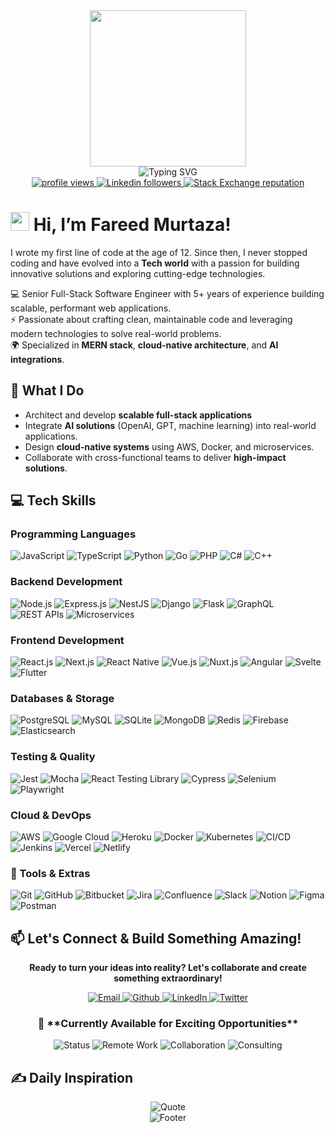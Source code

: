 <div id="header" align="center">
  <div>
    <img src="https://github.com/TheDudeThatCode/TheDudeThatCode/blob/master/Assets/Developer.gif" width="250"/>
  </div>
  <div>
    <img src="https://readme-typing-svg.herokuapp.com?font=Fira+Code&pause=2000&color=20015f&center=true&vCenter=true&width=435&lines=Full+Stack+Software+Engineer;5+Years+of+Experience;Building+Scalable+Web+Applications" alt="Typing SVG" />
  </div>
  <div align="center">
    <a href="https://github.com/Fareed-Murtaza">
      <img src="https://komarev.com/ghpvc/?username=FareedMurtaza&color=0dcbf2&style=for-the-badge" alt="profile views" />
    </a>
    <a href="https://www.linkedin.com/in/fareed-murtaza-4a0173136">
      <img alt="Linkedin followers" src="https://img.shields.io/badge/followers-10K-blue?color=0dcbf2&logo=linkedin&style=for-the-badge">
    </a>
    <a href="https://stackoverflow.com/users/14747241">
      <img alt="Stack Exchange reputation" src="https://img.shields.io/stackexchange/stackoverflow/r/14747241?color=0dcbf2&label=reputation&logo=stackoverflow&style=for-the-badge">
    </a>
  </div>
</div>

# <img src="https://github.com/TheDudeThatCode/TheDudeThatCode/blob/master/Assets/Hi.gif" width="30" /> Hi, I’m Fareed Murtaza!

I wrote my first line of code at the age of 12. Since then, I never stopped coding and have evolved into a **Tech world** with a passion for building innovative solutions and exploring cutting-edge technologies.

💻 Senior Full-Stack Software Engineer with 5+ years of experience building scalable, performant web applications.  
⚡ Passionate about crafting clean, maintainable code and leveraging modern technologies to solve real-world problems.  
🌍 Specialized in **MERN stack**, **cloud-native architecture**, and **AI integrations**.  

## 🚀 What I Do
- Architect and develop **scalable full-stack applications**
- Integrate **AI solutions** (OpenAI, GPT, machine learning) into real-world applications.  
- Design **cloud-native systems** using AWS, Docker, and microservices.  
- Collaborate with cross-functional teams to deliver **high-impact solutions**.  



<!-- ### 🎯 **What I Bring to the Table:**
- 🚀 **Senior Software Engineer** | 5+ Years Experience | Full-Stack Development 🛠️
- 🤖 **AI Integration Specialist** | OpenAI, GPT, Machine Learning Solutions 🧠
- ☁️ **Cloud Architect** | AWS, Docker, Microservices, Scalable Infrastructure 🌐
- 🔧 **Problem Solver** | Self-taught | Clean Code Advocate | Coffee Lover ☕
- 📈 **Innovation Driver** | Transforming Ideas into Scalable Solutions 🚀
- 🔗 **Tech Bridge Builder** | Connecting Frontend & Backend Seamlessly ✨
- 🏆 **Future-Focused** | Building Tomorrow's Web Today with Modern Tech 🌟
- 🧠 **Continuous Learner** | Always Exploring Latest Trends & Best Practices 🌎
- 🤝 **Collaboration Ready** | Open to Exciting Projects & Team Building 💫 -->


## 💻 **Tech Skills**

### Programming Languages
![JavaScript](https://img.shields.io/badge/JavaScript-F7DF1E?style=for-the-badge&logo=javascript&logoColor=000) 
![TypeScript](https://img.shields.io/badge/TypeScript-3178C6?style=for-the-badge&logo=typescript&logoColor=fff) 
![Python](https://img.shields.io/badge/Python-3776AB?style=for-the-badge&logo=python&logoColor=FFD43B) 
![Go](https://img.shields.io/badge/Go-00ADD8?style=for-the-badge&logo=go&logoColor=fff) 
![PHP](https://img.shields.io/badge/PHP-777BB4?style=for-the-badge&logo=php&logoColor=fff)
![C#](https://img.shields.io/badge/C%23-239120?style=for-the-badge&logo=c-sharp&logoColor=fff)
![C++](https://img.shields.io/badge/C++-00599C?style=for-the-badge&logo=cplusplus&logoColor=fff)

### Backend Development
![Node.js](https://img.shields.io/badge/Node.js-339933?style=for-the-badge&logo=node.js&logoColor=fff) 
![Express.js](https://img.shields.io/badge/Express.js-000000?style=for-the-badge&logo=express&logoColor=fff) 
![NestJS](https://img.shields.io/badge/NestJS-E0234E?style=for-the-badge&logo=nestjs&logoColor=fff)
![Django](https://img.shields.io/badge/Django-092E20?style=for-the-badge&logo=django&logoColor=fff)
![Flask](https://img.shields.io/badge/Flask-000000?style=for-the-badge&logo=flask&logoColor=fff)
![GraphQL](https://img.shields.io/badge/GraphQL-E10098?style=for-the-badge&logo=graphql&logoColor=fff)
![REST APIs](https://img.shields.io/badge/REST%20APIs-005571?style=for-the-badge&logo=json&logoColor=fff)
![Microservices](https://img.shields.io/badge/Microservices-2496ED?style=for-the-badge&logo=docker&logoColor=fff)

### Frontend Development
![React.js](https://img.shields.io/badge/React-20232A?style=for-the-badge&logo=react&logoColor=61DAFB) 
![Next.js](https://img.shields.io/badge/Next.js-000000?style=for-the-badge&logo=nextdotjs&logoColor=fff) 
![React Native](https://img.shields.io/badge/React%20Native-20232A?style=for-the-badge&logo=react&logoColor=61DAFB) 
![Vue.js](https://img.shields.io/badge/Vue.js-42B883?style=for-the-badge&logo=vue.js&logoColor=fff) 
![Nuxt.js](https://img.shields.io/badge/Nuxt-00C58E?style=for-the-badge&logo=nuxtdotjs&logoColor=fff)
![Angular](https://img.shields.io/badge/Angular-DD0031?style=for-the-badge&logo=angular&logoColor=fff)
![Svelte](https://img.shields.io/badge/Svelte-FF3E00?style=for-the-badge&logo=svelte&logoColor=fff)
![Flutter](https://img.shields.io/badge/Flutter-02569B?style=for-the-badge&logo=flutter&logoColor=fff)

### Databases & Storage
![PostgreSQL](https://img.shields.io/badge/PostgreSQL-316192?style=for-the-badge&logo=postgresql&logoColor=fff) 
![MySQL](https://img.shields.io/badge/MySQL-005C84?style=for-the-badge&logo=mysql&logoColor=fff) 
![SQLite](https://img.shields.io/badge/SQLite-003B57?style=for-the-badge&logo=sqlite&logoColor=fff)
![MongoDB](https://img.shields.io/badge/MongoDB-4EA94B?style=for-the-badge&logo=mongodb&logoColor=fff) 
![Redis](https://img.shields.io/badge/Redis-DC382D?style=for-the-badge&logo=redis&logoColor=fff)
![Firebase](https://img.shields.io/badge/Firebase-FFCA28?style=for-the-badge&logo=firebase&logoColor=000)
![Elasticsearch](https://img.shields.io/badge/Elasticsearch-005571?style=for-the-badge&logo=elasticsearch&logoColor=fff)

### Testing & Quality
![Jest](https://img.shields.io/badge/Jest-C21325?style=for-the-badge&logo=jest&logoColor=fff) 
![Mocha](https://img.shields.io/badge/Mocha-8D6748?style=for-the-badge&logo=mocha&logoColor=fff) 
![React Testing Library](https://img.shields.io/badge/RTL-E33332?style=for-the-badge&logo=testing-library&logoColor=fff) 
![Cypress](https://img.shields.io/badge/Cypress-17202C?style=for-the-badge&logo=cypress&logoColor=fff)
![Selenium](https://img.shields.io/badge/Selenium-43B02A?style=for-the-badge&logo=selenium&logoColor=fff)
![Playwright](https://img.shields.io/badge/Playwright-2EAD33?style=for-the-badge&logo=playwright&logoColor=fff)

### Cloud & DevOps
![AWS](https://img.shields.io/badge/AWS-FF9900?style=for-the-badge&logo=amazon-aws&logoColor=fff) 
![Google Cloud](https://img.shields.io/badge/Google%20Cloud-4285F4?style=for-the-badge&logo=googlecloud&logoColor=fff) 
![Heroku](https://img.shields.io/badge/Heroku-430098?style=for-the-badge&logo=heroku&logoColor=fff)
![Docker](https://img.shields.io/badge/Docker-2496ED?style=for-the-badge&logo=docker&logoColor=fff) 
![Kubernetes](https://img.shields.io/badge/Kubernetes-326CE5?style=for-the-badge&logo=kubernetes&logoColor=fff)
![CI/CD](https://img.shields.io/badge/GitHub%20Actions-2088FF?style=for-the-badge&logo=githubactions&logoColor=fff)
![Jenkins](https://img.shields.io/badge/Jenkins-D24939?style=for-the-badge&logo=jenkins&logoColor=fff)
![Vercel](https://img.shields.io/badge/Vercel-000000?style=for-the-badge&logo=vercel&logoColor=fff) 
![Netlify](https://img.shields.io/badge/Netlify-00C7B7?style=for-the-badge&logo=netlify&logoColor=fff)

### 🔧 Tools & Extras
![Git](https://img.shields.io/badge/Git-F05032?style=for-the-badge&logo=git&logoColor=fff)
![GitHub](https://img.shields.io/badge/GitHub-181717?style=for-the-badge&logo=github&logoColor=fff)
![Bitbucket](https://img.shields.io/badge/Bitbucket-0052CC?style=for-the-badge&logo=bitbucket&logoColor=fff)
![Jira](https://img.shields.io/badge/Jira-0052CC?style=for-the-badge&logo=jira&logoColor=fff)
![Confluence](https://img.shields.io/badge/Confluence-172B4D?style=for-the-badge&logo=confluence&logoColor=fff)
![Slack](https://img.shields.io/badge/Slack-4A154B?style=for-the-badge&logo=slack&logoColor=fff)
![Notion](https://img.shields.io/badge/Notion-000000?style=for-the-badge&logo=notion&logoColor=fff)
![Figma](https://img.shields.io/badge/Figma-F24E1E?style=for-the-badge&logo=figma&logoColor=fff)
![Postman](https://img.shields.io/badge/Postman-FF6C37?style=for-the-badge&logo=postman&logoColor=fff)



## 📫 **Let's Connect & Build Something Amazing!**
<div align="center">
  <p><strong>Ready to turn your ideas into reality? Let's collaborate and create something extraordinary!</strong></p>
  
  <a href="mailto:fareedmurtaza91@gmail.com" target="_blank">
    <img alt="Email" src="https://img.shields.io/badge/email-%23D14836.svg?&style=for-the-badge&logo=gmail&logoColor=white" />
  </a>
  <a href="https://github.com/FareedMurtaza" target="_blank">
    <img alt="Github" src="https://img.shields.io/badge/GitHub-%2312100E.svg?&style=for-the-badge&logo=Github&logoColor=white" />
  </a>
  <a href="https://www.linkedin.com/in/fareed-murtaza-4a0173136/" target="_blank">
    <img alt="LinkedIn" src="https://img.shields.io/badge/linkedin-%230077B5.svg?&style=for-the-badge&logo=linkedin&logoColor=white" />
  </a>
  <a href="https://twitter.com/FareedMurtaza4" target="_blank">
    <img alt="Twitter" src="https://img.shields.io/badge/twitter-%231DA1F2.svg?&style=for-the-badge&logo=twitter&logoColor=white" />
  </a>
</div>

<div align="center">
  <h3>💼 **Currently Available for Exciting Opportunities**</h3>
  <p>
    <img src="https://img.shields.io/badge/Status-Available%20for%20Projects-brightgreen?style=for-the-badge" alt="Status" />
    <img src="https://img.shields.io/badge/Remote%20Work-Open%20to%20Remote-blue?style=for-the-badge" alt="Remote Work" />
    <img src="https://img.shields.io/badge/Collaboration-Open%20to%20Ideas-purple?style=for-the-badge" alt="Collaboration" />
    <img src="https://img.shields.io/badge/Consulting-Available%20for%20Consulting-orange?style=for-the-badge" alt="Consulting" />
  </p>
</div>



## ✍️ **Daily Inspiration**
<div align="center">
  <img src="https://quotes-github-readme.vercel.app/api?type=horizontal&theme=light" alt="Quote"/>
</div>



<div align="center">
  <img src="https://capsule-render.vercel.app/api?type=waving&color=gradient&width=1000&height=100&section=footer" alt="Footer" />
</div>
